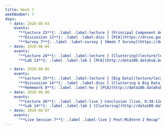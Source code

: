 ```yaml
---
title: Week 7
weekNumber: 7
days:
  - date: 2020-08-03
    events:
      "**Lecture 23**{: .label .label-lecture } [Principal Component Analysis](lecture/lec23)":
      "**Discussion 13**{: .label .label-disc } [PCA](https://drive.google.com/file/d/1qhlSWvnpat55P6ZtbiVb7SZRIFsYK_eZ/view?usp=sharing) ([video](https://www.youtube.com/playlist?list=PLQCcNQgUcDfr-mPBLWPHIUpVR3S5B_krN)) ([solutions](https://drive.google.com/file/d/1K8zdN9k4hjPEMSSsK7s8SVFXKgPJsrpu/view?usp=sharing))":
      "**Survey 7**{: .label .label-survey } [Week 7 Survey](https://docs.google.com/forms/d/e/1FAIpQLScFLPBU8xYLlfhQXXz1oz9DhJl_k7pHJ6L858w5kXkeoLUJzQ/viewform) (due Aug. 5)":
  - date: 2020-08-04
    events:
      "**Lecture 24**{: .label .label-lecture } [Clustering](lecture/lec24)":
      "**Lab 13**{: .label .label-lab } [PCA](http://data100.datahub.berkeley.edu/hub/user-redirect/git-sync?repo=https://github.com/DS-100/su20&subPath=lab/lab13/) (due Aug. 4)":

  - date: 2020-08-05
    events:
      "**Lecture 25**{: .label .label-lecture } [Big Data](lecture/lec25)":
      "**Discussion 14**{: .label .label-disc } [Clustering & Big Data](https://drive.google.com/file/d/16HRV0hab63XiB5oX7h7FpgNj7u7d4-2G/view?usp=sharing) ([video](https://www.youtube.com/playlist?list=PLQCcNQgUcDfoUknZFeLQkYdJiWdX03RhO)) ([solutions](https://drive.google.com/file/d/1gbwL6pECR7ho7ng2nc4wfHnX5nuZ3DKu/view?usp=sharing))":
      "**Homework 8**{: .label .label-hw } [PCA](http://data100.datahub.berkeley.edu/hub/user-redirect/git-sync?repo=https://github.com/DS-100/su20&subPath=hw/hw8/) (due Aug. 9)":
  - date: 2020-08-06
    events:
      "**Lecture 26**{: .label .label-live } Conclusion (live, 9:30-11AM PDT) ([slides](https://docs.google.com/presentation/d/15fLlqypliZRwb79uYLF8zIUX0ybgIBx9J-y2lD7mZ1Y/edit#slide=id.p))":
      "**Lab 14**{: .label .label-lab } [Clustering](http://data100.datahub.berkeley.edu/hub/user-redirect/git-sync?repo=https://github.com/DS-100/su20&subPath=lab/lab14/) (due Aug. 6)":
  - date: 2020-08-07
    events:
      "**Live Session 7**{: .label .label-live } Post-Midterm 2 Recap":
---
```

